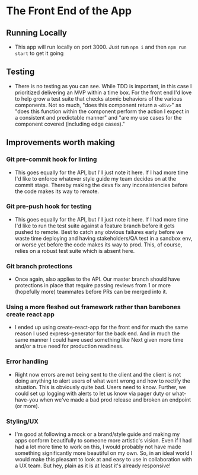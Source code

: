 # The Front End of the App

## Running Locally

- This app will run locally on port 3000. Just run `npm i` and then `npm run start` to get it going

## Testing

- There is no testing as you can see. While TDD is important, in this case I prioritized delivering an MVP within a time box. For the front end I'd love to help grow a test suite that checks atomic behaviors of the various components. Not so much, "does this component return a `<div>`" as "does this function within the component perform the action I expect in a consistent and predictable manner" and "are my use cases for the component covered (including edge cases)."

## Improvements worth making

### Git pre-commit hook for linting

- This goes equally for the API, but I'll just note it here. If I had more time I'd like to enforce whatever style guide my team decides on at the commit stage. Thereby making the devs fix any inconsistencies before the code makes its way to remote.

### Git pre-push hook for testing

- This goes equally for the API, but I'll just note it here. If I had more time I'd like to run the test suite against a feature branch before it gets pushed to remote. Best to catch any obvious failures early before we waste time deploying and having stakeholders/QA test in a sandbox env, or worse yet before the code makes its way to prod. This, of course, relies on a robust test suite which is absent here.

### Git branch protections

- Once again, also applies to the API. Our master branch should have protections in place that require passing reviews from 1 or more (hopefully more) teammates before PRs can be merged into it.

### Using a more fleshed out framework rather than barebones create react app

- I ended up using create-react-app for the front end for much the same reason I used express-generator for the back end. And in much the same manner I could have used something like Next given more time and/or a true need for production readiness.

### Error handling

- Right now errors are not being sent to the client and the client is not doing anything to alert users of what went wrong and how to rectify the situation. This is obviously quite bad. Users need to know. Further, we could set up logging with alerts to let us know via pager duty or what-have-you when we've made a bad prod release and broken an endpoint (or more).

### Styling/UX

- I'm good at following a mock or a brand/style guide and making my apps conform beautifully to someone more artistic's vision. Even if I had had a lot more time to work on this, I would probably not have made something significantly more beautiful on my own. So, in an ideal world I would make this pleasant to look at and easy to use in collaboration with a UX team. But hey, plain as it is at least it's already responsive!
